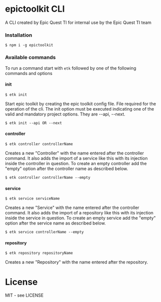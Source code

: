 # epictoolkit CLI

A CLI created by Epic Quest TI for internal use by the Epic Quest TI team

### Installation

```shell
$ npm i -g epictoolkit
```

### Available commands

To run a command start with <code>etk</code> followed by one of the following commands and options

#### init

```shell
$ etk init
```

Start epic toolkit by creating the epic toolkit config file. File required for the operation of the cli. The init option must be executed indicating one of the valid and mandatory project options. They are --api, --next.

```shell
$ etk init --api OR --next
```

#### controller

```shell
$ etk controller controllerName
```

Creates a new "Controller" with the name entered after the controller command. It also adds the import of a service like this with its injection inside the controller in question. To create an empty controller add the "empty" option after the controller name as described below.

```shell
$ etk controller controllerName --empty
```

#### service

```shell
$ etk service serviceName
```

Creates a new "Service" with the name entered after the controller command. It also adds the import of a repository like this with its injection inside the service in question. To create an empty service add the "empty" option after the service name as described below.

```shell
$ etk service controllerName --empty
```

#### repository

```shell
$ etk repository repositoryName
```

Creates a new "Repository" with the name entered after the repository.

# License

MIT - see LICENSE
